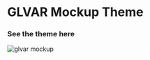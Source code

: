 # GLVAR Mockup Theme

### See the theme here

![glvar mockup](https://res.cloudinary.com/imagine-design-develop/image/upload/v1533178383/screenshots/screenshot-glvar-mockup.png)
